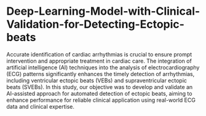 # Deep-Learning-Model-with-Clinical-Validation-for-Detecting-Ectopic-beats
Accurate identification of cardiac arrhythmias is crucial to ensure prompt intervention and appropriate treatment in cardiac care. The integration of artificial intelligence (AI) techniques into the analysis of electrocardiography (ECG) patterns significantly enhances the timely detection of arrhythmias, including ventricular ectopic beats (VEBs) and supraventricular ectopic beats (SVEBs). In this study, our objective was to develop and validate an AI-assisted approach for automated detection of ectopic beats, aiming to enhance performance for reliable clinical application using real-world ECG data and clinical expertise.
